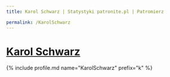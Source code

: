 ```yaml
---
title: Karol Schwarz | Statystyki patronite.pl | Patromierz

permalink: /KarolSchwarz
---
```


# [Karol Schwarz](https://patronite.pl/KarolSchwarz)

{% include profile.md name="KarolSchwarz" prefix="k" %}
